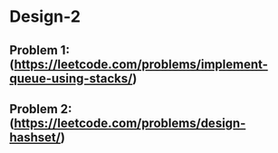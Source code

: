 # Design-2

## Problem 1: (https://leetcode.com/problems/implement-queue-using-stacks/)


## Problem 2:(https://leetcode.com/problems/design-hashset/)





